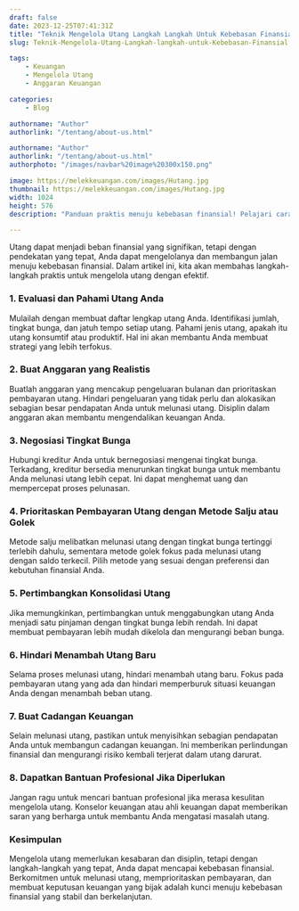 ```yaml
---
draft: false
date: 2023-12-25T07:41:31Z
title: "Teknik Mengelola Utang Langkah Langkah Untuk Kebebasan Finansial"
slug: Teknik-Mengelola-Utang-Langkah-langkah-untuk-Kebebasan-Finansial

tags:
    - Keuangan
    - Mengelola Utang
    - Anggaran Keuangan

categories:
    - Blog

authorname: "Author"
authorlink: "/tentang/about-us.html"

authorname: "Author"
authorlink: "/tentang/about-us.html"
authorphoto: "/images/navbar%20image%20300x150.png"

image: https://melekkeuangan.com/images/Hutang.jpg
thumbnail: https://melekkeuangan.com/images/Hutang.jpg
width: 1024
height: 576
description: "Panduan praktis menuju kebebasan finansial! Pelajari cara mengelola utang dengan bijak, lakukan negosiasi, dan susun anggaran untuk keuangan yang stabil"

---
```


Utang dapat menjadi beban finansial yang signifikan, tetapi dengan pendekatan yang tepat, Anda dapat mengelolanya dan membangun jalan menuju kebebasan finansial. Dalam artikel ini, kita akan membahas langkah-langkah praktis untuk mengelola utang dengan efektif.

### 1. Evaluasi dan Pahami Utang Anda
Mulailah dengan membuat daftar lengkap utang Anda. Identifikasi jumlah, tingkat bunga, dan jatuh tempo setiap utang. Pahami jenis utang, apakah itu utang konsumtif atau produktif. Hal ini akan membantu Anda membuat strategi yang lebih terfokus.

### 2. Buat Anggaran yang Realistis
Buatlah anggaran yang mencakup pengeluaran bulanan dan prioritaskan pembayaran utang. Hindari pengeluaran yang tidak perlu dan alokasikan sebagian besar pendapatan Anda untuk melunasi utang. Disiplin dalam anggaran akan membantu mengendalikan keuangan Anda.

### 3. Negosiasi Tingkat Bunga
Hubungi kreditur Anda untuk bernegosiasi mengenai tingkat bunga. Terkadang, kreditur bersedia menurunkan tingkat bunga untuk membantu Anda melunasi utang lebih cepat. Ini dapat menghemat uang dan mempercepat proses pelunasan.

### 4. Prioritaskan Pembayaran Utang dengan Metode Salju atau Golek
Metode salju melibatkan melunasi utang dengan tingkat bunga tertinggi terlebih dahulu, sementara metode golek fokus pada melunasi utang dengan saldo terkecil. Pilih metode yang sesuai dengan preferensi dan kebutuhan finansial Anda.

### 5. Pertimbangkan Konsolidasi Utang
Jika memungkinkan, pertimbangkan untuk menggabungkan utang Anda menjadi satu pinjaman dengan tingkat bunga lebih rendah. Ini dapat membuat pembayaran lebih mudah dikelola dan mengurangi beban bunga.

### 6. Hindari Menambah Utang Baru
Selama proses melunasi utang, hindari menambah utang baru. Fokus pada pembayaran utang yang ada dan hindari memperburuk situasi keuangan Anda dengan menambah beban utang.

### 7. Buat Cadangan Keuangan
Selain melunasi utang, pastikan untuk menyisihkan sebagian pendapatan Anda untuk membangun cadangan keuangan. Ini memberikan perlindungan finansial dan mengurangi risiko kembali terjerat dalam utang darurat.

### 8. Dapatkan Bantuan Profesional Jika Diperlukan
Jangan ragu untuk mencari bantuan profesional jika merasa kesulitan mengelola utang. Konselor keuangan atau ahli keuangan dapat memberikan saran yang berharga untuk membantu Anda mengatasi masalah utang.

### Kesimpulan
Mengelola utang memerlukan kesabaran dan disiplin, tetapi dengan langkah-langkah yang tepat, Anda dapat mencapai kebebasan finansial. Berkomitmen untuk melunasi utang, memprioritaskan pembayaran, dan membuat keputusan keuangan yang bijak adalah kunci menuju kebebasan finansial yang stabil dan berkelanjutan.